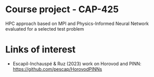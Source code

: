 # Course project - CAP-425

HPC approach based on MPI and Physics-Informed Neural Network evaluated for a selected test problem


# Links of interest

- Escapil-Inchauspé \& Ruz (2023) work on Horovod and PINN: <https://github.com/pescap/HorovodPINNs>
